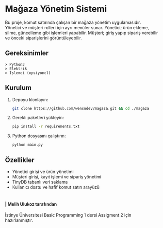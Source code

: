 # Mağaza Yönetim Sistemi

Bu proje, komut satırında çalışan bir mağaza yönetim uygulamasıdır. Yönetici ve müşteri rolleri için ayrı menüler sunar. Yönetici; ürün ekleme, silme, güncelleme gibi işlemleri yapabilir. Müşteri; giriş yapıp sipariş verebilir ve önceki siparişlerini görüntüleyebilir.

## Gereksinimler
    > Python3
    > Elektrik
    > İşlemci (opsiyonel)
## Kurulum
1. Depoyu klonlayın:
    ```bash
    git clone https://github.com/wensndev/magaza.git && cd ./magaza
    ```
2. Gerekli paketleri yükleyin:
    ```bash
    pip install -r requirements.txt
    ```
3. Python dosyasını çalıştırın:
    ```bash
    python main.py
    ```

## Özellikler

- Yönetici girişi ve ürün yönetimi
- Müşteri girişi, kayıt işlemi ve sipariş yönetimi
- TinyDB tabanlı veri saklama
- Kullanıcı dostu ve hafif komut satırı arayüzü

#
#### | Melih Ulukoz tarafından
İstinye Üniversitesi Basic Programming 1 dersi Assigment 2 için hazırlanmıştır.